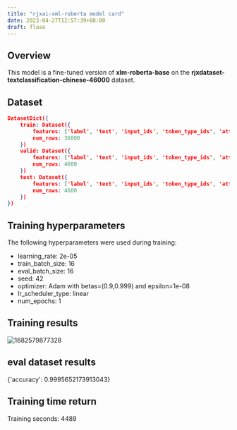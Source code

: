 ```yaml
---
title: "rjxai-xml-roberta model card"
date: 2023-04-27T12:57:39+08:00
draft: flase
---
```

## Overview

This model is a fine-tuned version of **xlm-roberta-base** on the **rjxdataset-textclassification-chinese-46000** dataset.

<!--more-->

## Dataset

```json
DatasetDict({
    train: Dataset({
        features: ['label', 'text', 'input_ids', 'token_type_ids', 'attention_mask'],
        num_rows: 36800
    })
    valid: Dataset({
        features: ['label', 'text', 'input_ids', 'token_type_ids', 'attention_mask'],
        num_rows: 4600
    })
    test: Dataset({
        features: ['label', 'text', 'input_ids', 'token_type_ids', 'attention_mask'],
        num_rows: 4600
    })
})
```

## Training hyperparameters

The following hyperparameters were used during training:

* learning_rate: 2e-05
* train_batch_size: 16
* eval_batch_size: 16
* seed: 42
* optimizer: Adam with betas=(0.9,0.999) and epsilon=1e-08
* lr_scheduler_type: linear
* num_epochs: 1

## Training results

![1682579877328](/en/post/image/ai-or-human-xml-roberta-model-card/1682579877328.png)

## eval dataset results

{'accuracy': 0.9995652173913043}

## Training time return

Training seconds: 4489
